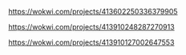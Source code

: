 https://wokwi.com/projects/413602250336379905

https://wokwi.com/projects/413910248287270913

https://wokwi.com/projects/413910127002647553
